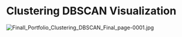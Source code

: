 # Clustering DBSCAN Visualization
![Finall_Portfolio_Clustering_DBSCAN_Final_page-0001.jpg]({https://drive.google.com/file/d/1nPlYsQZNczBSwNmF1OgtDpv8jMnV2GTT/view?usp=drive_link})

# 
